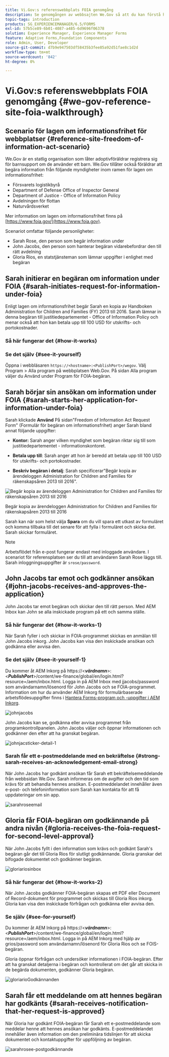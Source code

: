 ```yaml
---
title: Vi.Gov:s referenswebbplats FOIA genomgång
description: Se genomgången av webbsajten We.Gov så att du kan förstå hur AEM Forms hjälper myndigheter att ta emot och skicka ut information som efterfrågats av privatpersoner enligt lagen om informationsfrihet.
topic-tags: introduction
products: SG_EXPERIENCEMANAGER/6.5/FORMS
exl-id: 57b5ce89-6b01-4087-a485-6d9696f06378
solution: Experience Manager, Experience Manager Forms
feature: Adaptive Forms,Foundation Components
role: Admin, User, Developer
source-git-commit: d7b9e947503df58435b3fee85a92d51fae8c1d2d
workflow-type: tm+mt
source-wordcount: '842'
ht-degree: 0%

---
```


# Vi.Gov:s referenswebbplats FOIA genomgång {#we-gov-reference-site-foia-walkthrough}

## Scenario för lagen om informationsfrihet för webbplatser {#reference-site-freedom-of-information-act-scenario}

We.Gov är en statlig organisation som låter adoptivföräldrar registrera sig för barnsupport om de använder ett barn. We.Gov tillåter också föräldrar att begära information från följande myndigheter inom ramen för lagen om informationsfrihet:

* Försvarets logistikbyrå
* Department of Defense Office of Inspector General
* Department of Justice - Office of Information Policy
* Avdelningen för flottan
* Naturvårdsverket

Mer information om lagen om informationsfrihet finns på [https://www.foia.gov/](https://www.foia.gov).

Scenariot omfattar följande personligheter:

* Sarah Rose, den person som begär information under
* John Jacobs, den person som hanterar begäran vidarebefordrar den till rätt avdelning
* Gloria Rios, en statstjänsteman som lämnar uppgifter i enlighet med begäran

## Sarah initierar en begäran om information under FOIA {#sarah-initiates-request-for-information-under-foia}

Enligt lagen om informationsfrihet begär Sarah en kopia av Handboken Administration for Children and Families (FY) 2013 till 2016. Sarah lämnar in denna begäran till justitiedepartementet - Office of Information Policy och menar också att hon kan betala upp till 100 USD för utskrifts- och portokostnader.

### Så här fungerar det {#how-it-works}

### Se det själv {#see-it-yourself}

Öppna i webbläsaren `https://<hostname>:<PublishPort>/wegov`. Välj Program > Alla program på webbplatsen Web.Gov. På sidan Alla program väljer du Använd under Program för FOIA-begäran.

## Sarah börjar sin ansökan om information under FOIA {#sarah-starts-her-application-for-information-under-foia}

Sarah klickade **Använd** På sidan&quot;Freedom of Information Act Request Form&quot; (Formulär för begäran om informationsfrihet) anger Sarah bland annat följande uppgifter:

* **Kontor:** Sarah anger vilken myndighet som begäran riktar sig till som justitiedepartementet - informationskontoret.

* **Betala upp till**: Sarah anger att hon är beredd att betala upp till 100 USD för utskrifts- och portokostnader.
* **Beskriv begäran i detalj**: Sarah specificerar&quot;Begär kopia av ärendeloggen Administration for Children and Families för räkenskapsåren 2013 till 2016&quot;.

![Begär kopia av ärendeloggen Administration for Children and Families för räkenskapsåren 2013 till 2016](assets/sarahfiosform.png)

Begär kopia av ärendeloggen Administration for Children and Families för räkenskapsåren 2013 till 2016

Sarah kan när som helst välja **Spara** om du vill spara ett utkast av formuläret och komma tillbaka till det senare för att fylla i formuläret och skicka det. Sarah skickar formuläret.

>[!NOTE]
>
>Arbetsflödet från e-post fungerar endast med inloggade användare. I scenariot för referensplatsen ser du till att användaren Sarah Rose läggs till. Sarah inloggningsuppgifter är `srose/password`.

## John Jacobs tar emot och godkänner ansökan {#john-jacobs-receives-and-approves-the-application}

John Jacobs tar emot begäran och skickar den till rätt person. Med AEM Inbox kan John se alla inskickade program på ett och samma ställe.

### Så här fungerar det {#how-it-works-1}

När Sarah fyller i och skickar in FOIA-programmet skickas en anmälan till John Jacobs inkorg. John Jacobs kan visa den inskickade ansökan och godkänna eller avvisa den.

### Se det själv {#see-it-yourself-1}

Du kommer åt AEM Inkorg på https://&lt;***värdnamn***>:&lt;***PublishPort***>/content/we-finance/global/en/login.html?resource=/aem/inbox.html. Logga in på AEM Inbox med jjacobs/password som användarnamn/lösenord för John Jacobs och se FOIA-programmet. Information om hur du använder AEM Inkorg för formulärbaserade arbetsflödesuppgifter finns i [Hantera Forms-program och -uppgifter i AEM Inkorg](/help/forms/using/manage-applications-inbox.md).

![johnjacobs](assets/johnjacobs.png)

John Jacobs kan se, godkänna eller avvisa programmet från programkontrollpanelen. John Jacobs väljer och öppnar informationen och godkänner den efter att ha granskat begäran.

![johnjacsticker-detail-1](assets/johnjacobstaskdetail-1.png)

### <strong>Sarah får ett e-postmeddelande med en bekräftelse</strong> {#strong-sarah-receives-an-acknowledgement-email-strong}

När John Jacobs har godkänt ansökan får Sarah ett bekräftelsemeddelande från webbsidan We.Gov. Sarah informeras om de avgifter och den tid som krävs för att behandla hennes ansökan. E-postmeddelandet innehåller även e-post- och telefoninformation som Sarah kan kontakta för att få uppdateringar om sin app.

![sarahroseemail](assets/sarahroseemail.png)

## Gloria får FOIA-begäran om godkännande på andra nivån {#gloria-receives-the-foia-request-for-second-level-approval}

När John Jacobs fyllt i den information som krävs och godkänt Sarah&#39;s begäran går det till Gloria Rios för slutligt godkännande. Gloria granskar det bifogade dokumentet och godkänner begäran.

![gloriariosinbox](assets/gloriariosinbox.png)

### Så här fungerar det {#how-it-works-2}

När John Jacobs godkänner FOIA-begäran skapas ett PDF eller Document of Record-dokument för programmet och skickas till Gloria Rios inkorg. Gloria kan visa den inskickade förfrågan och godkänna eller avvisa den.

### Se själv {#see-for-yourself}

Du kommer åt AEM Inkorg på https://&lt;***värdnamn***>:&lt;***PublishPort***>/content/we-finance/global/en/login.html?resource=/aem/inbox.html. Logga in på AEM Inkorg med hjälp av grios/password som användarnamn/lösenord för Gloria Rios och se FOIS-begäran.

Gloria öppnar förfrågan och undersöker informationen i FOIA-begäran. Efter att ha granskat detaljerna i begäran och kontrollerat om det går att skicka in de begärda dokumenten, godkänner Gloria begäran.

![gloriarioGodkännanden](assets/gloriariosapproves.png)

## Sarah får ett meddelande om att hennes begäran har godkänts {#sarah-receives-notification-that-her-request-is-approved}

När Gloria har godkänt FOIA-begäran får Sarah ett e-postmeddelande som meddelar henne att hennes ansökan har godkänts. E-postmeddelandet innehåller även information om den preliminära tidslinjen för att skicka dokumentet och kontaktuppgifter för uppföljning av begäran.

![sarahrosee-postgodkännande](assets/sarahroseemailapproval.png)
